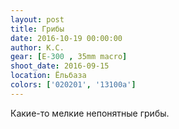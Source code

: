 ```yaml
---
layout: post
title: Грибы
date: 2016-10-19 00:00:00
author: К.С.
gear: [E-300 , 35mm macro]
shoot_date: 2016-09-15
location: Ёльбаза
colors: ['020201', '13100a']
---
```


Какие-то мелкие непонятные грибы.
